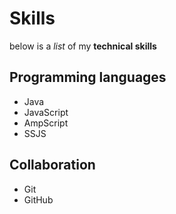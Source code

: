 # Skills

below is a _list_ of my **technical skills**

## Programming languages
- Java
- JavaScript
- AmpScript
- SSJS

## Collaboration
- Git
- GitHub
